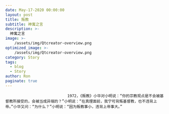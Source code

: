 ```yaml
---
date: May-17-2020 00:00:00
layout: post
title: 叛教
subtitle: 神寓之言
description: >-
  神寓之言
image: >-
    /assets/img/Qtcreator-overview.png
optimized_image: >-
    /assets/img/Qtcreator-overview.png
category: Story
tags:
  - blog
  - Story
author: Ron
paginate: true
---
```


							　　1972，《叛教》小华对小明说：“你的宗教观点是不会被基督教所接受的，会被当成异端的？”小明说：“在真理面前，我宁可背叛基督教，也不违背上帝。”小华又问：“为什么？”小明说：“因为叛教事小，违背上帝事大。”
							
							
						